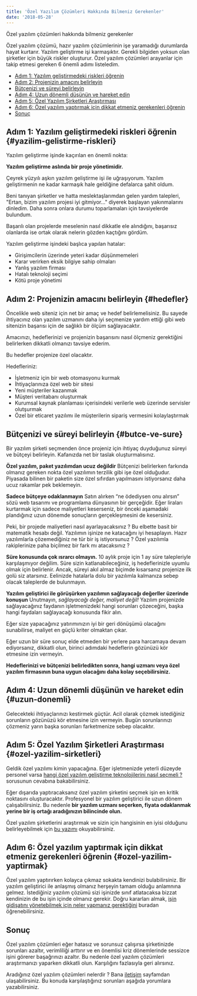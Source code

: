 ```yaml
---
title: 'Özel Yazılım Çözümleri Hakkında Bilmeniz Gerekenler'
date: '2018-05-28'
---
```


Özel yazılım çözümleri hakkında bilmeniz gerekenler

Özel yazılım çözümü, hazır yazılım çözümlerinin işe yaramadığı durumlarda hayat kurtarır. Yazılım geliştirme işi karmaşıktır. Gerekli bilgiden yoksun olan şirketler için büyük riskler oluşturur. Özel yazılım çözümleri arayanlar için takip etmesi gereken 6 önemli adımı listeledim.

- [Adım 1: Yazılım geliştirmedeki riskleri öğrenin](#yazilim-gelistirme-riskleri)
- [Adım 2: Projenizin amacını belirleyin](#hedefler)
- [Bütçenizi ve süreyi belirleyin](#butce-ve-sure)
- [Adım 4: Uzun dönemli düşünün ve hareket edin](#uzun-donemli)
- [Adım 5: Özel Yazılım Şirketleri Araştırması](#ozel-yazilim-sirketleri)
- [Adım 6: Özel yazılım yaptırmak için dikkat etmeniz gerekenleri öğrenin](#ozel-yazilim-yaptirmak)
- [Sonuç](#sonuç)

## Adım 1: Yazılım geliştirmedeki riskleri öğrenin {#yazilim-gelistirme-riskleri}

Yazılım geliştirme işinde kaçırılan en önemli nokta:

**Yazılım geliştirme aslında bir proje yönetimidir.**

Çeyrek yüzyılı aşkın yazılım geliştirme işi ile uğraşıyorum. Yazılım geliştirmenin ne kadar karmaşık hale geldiğine defalarca şahit oldum.

Beni tanıyan şirketler ve hatta meslektaşlarımdan gelen yardım talepleri, "Ertan, bizim yazılım projesi iyi gitmiyor..." diyerek başlayan yakınmalarını dinledim. Daha sonra onlara durumu toparlamaları için tavsiyelerde bulundum.

Başarılı olan projelerde meselenin nasıl dikkatle ele alındığını, başarısız olanlarda ise ortak olarak nelerin gözden kaçtığını gördüm.

Yazılım geliştirme işindeki başlıca yapılan hatalar:

- Girişimcilerin üzerinde yeteri kadar düşünmemeleri
- Karar verirken eksik bilgiye sahip olmaları
- Yanlış yazılım firması
- Hatalı teknoloji seçimi
- Kötü proje yönetimi

## Adım 2: Projenizin amacını belirleyin {#hedefler}

Öncelikle web siteniz için net bir amaç ve hedef belirlemelisiniz. Bu sayede ihtiyacınız olan yazılım uzmanını daha iyi seçmenize yardım ettiği gibi web sitenizin başarısı için de sağlıklı bir ölçüm sağlayacaktır.

Amacınızı, hedeflerinizi ve projenizin başarısını nasıl ölçmeniz gerektiğini belirlerken dikkatli olmanızı tavsiye ederim.

Bu hedefler projenize özel olacaktır.

Hedefleriniz:

- İşletmeniz için bir web otomasyonu kurmak
- İhtiyaçlarınıza özel web bir sitesi
- Yeni müşteriler kazanmak
- Müşteri veritabanı oluşturmak
- Kurumsal kaynak planlaması içerisindeki verilerle web üzerinde servisler olutşurmak
- Özel bir eticaret yazılımı ile müşterilerin sipariş vermesini kolaylaştırmak

## Bütçenizi ve süreyi belirleyin {#butce-ve-sure}

Bir yazılım şirketi seçmenden önce projeniz için ihtiyaç duyduğunuz süreyi ve bütçeyi belirleyin. Kafanızda net bir taslak oluşturmalısınız.

**Özel yazılım, paket yazılımdan ucuz değildir**
Bütçenizi belirlerken farkında olmanız gereken nokta özel yazılımın terzilik gibi işe özel olduğudur. Piyasada bilinen bir paketin size özel sıfırdan yapılmasını istiyorsanız daha ucuz rakamlar pek beklemeyin.

**Sadece bütçeye odaklanmayın**
Satın alırken “ne ödediysen onu alırsın” sözü web tasarımı ve programlama dünyasının bir gerçeğidir. Eğer liraları kurtarmak için sadece maliyetleri keserseniz, bir önceki aşamadaki plandığınız uzun dönemde sonuçların gerçekleşmesini de kesersiniz.

Peki, bir projede maliyetleri nasıl ayarlayacaksınız ? Bu elbette basit bir matematik hesabı değil. Yazılımın işinize ne katacağını iyi hesaplayın. Hazır yazılımlarla çözemediğiniz ne tür bir iş istiyorsunuz ? Özel yazılımla rakiplerinize paha biçilmez bir fark mı atacaksınız ?

**Süre konusunda çok ısrarcı olmayın.**
10 aylık proje için 1 ay süre talepleriyle karşılaşmıyor değilim. Süre sizin katlanabileceğiniz, iş hedeflerinizle uyumlu olmak için belirlenir. Ancak, süreyi akıl almaz biçimde kısarsanız projenize ilk golü siz atarsınız. Eelinizde hatalarla dolu bir yazılımla kalmanıza sebep olacak taleplerde de bulunmayın.

**Yazılım geliştirici ile görüşürken yazılımın sağlayacağı değerller üzerinde konuşun**
Unutmayın, _sağlayacağı değer, maliyet değil!_ Yazılım projenizde sağlayacağınız faydanın işletmenizdeki hangi sorunları çözeceğini, başka hangi faydaları sağlayacağı konusunda fikir alın.

Eğer size yapacağınız yatırımınızın iyi bir geri dönüşümü olacağını sunabilirse, maliyet en güçlü kriter olmaktan çıkar.

Eğer uzun bir süre sonuç elde etmeden bir yerlere para harcamaya devam ediyorsanız, dikkatli olun, birinci adımdaki hedeflerin gözünüzü kör etmesine izin vermeyin.

**Hedeflerinizi ve bütçenizi belirledikten sonra, hangi uzmanı veya özel yazılım firmasının buna uygun olacağını daha kolay seçebilirsiniz.**

## Adım 4: Uzun dönemli düşünün ve hareket edin {#uzun-donemli}

Gelecekteki ihtiyaçlarınızı kestirmek güçtür. Acil olarak çözmek istediğiniz sorunların gözünüzü kör etmesine izin vermeyin. Bugün sorunlarınızı çözmeniz yarın başka sorunları farketmenize sebep olacaktır.

## Adım 5: Özel Yazılım Şirketleri Araştırması {#ozel-yazilim-sirketleri}

Geldik özel yazılımı kimin yapacağına. Eğer işletmenizde yeterli düzeyde personel varsa [hangi özel yazılım geliştirme teknolojilerini nasıl seçmeli ?](https://ertankayalar.com.tr/blog/yazilim-teknolojileri/) sorusunun cevabına bakabilirsiniz.

Eğer dışarıda yaptıracaksanız özel yazılım şirketini seçmek işin en kritik noktasını oluşturacaktır. Profesyonel bir yazılım geliştirici ile uzun dönem çalışabilirsiniz. Bu nedenle **bir yazılım uzmanı seçerken, fiyata odaklanmak yerine bir iş ortağı aradığınızın bilincinde olun.**

Özel yazılım şirketlerini araştırmak ve sizin için hangisinin en iyisi olduğunu belirleyebilmek için [bu yazımı](https://ertankayalar.com.tr/blog/ozel-yazilim-sirketleri/) okuyabilirsiniz.

## Adım 6: Özel yazılım yaptırmak için dikkat etmeniz gerekenleri öğrenin {#ozel-yazilim-yaptirmak}

Özel yazılım yaptırırken kolayca çıkmaz sokakta kendinizi bulabilirsiniz. Bir yazılım geliştirici ile anlaşmış olmanız herşeyin tamam olduğu anlamnına gelmez. İstediğiniz yazılım çözümü sizi işinizde sınıf atlatacaksa bizzat kendinizin de bu işin içinde olmanız gerekir. Doğru kararları almak, [işin gidişatını yönetebilmek için neler yapmanız gerektiğini](https://ertankayalar.com.tr/blog/ozel-yazilim-yaptirmak/) buradan öğrenebilirsiniz.

## Sonuç

Özel yazılım çözümleri eğer hatasız ve sorunsuz çalışırsa şirketinizde sorunları azaltır, verimliliği arttırır ve en önemlisi kriz dönemlerinde sessizce işini görerer başağrınızı azaltır. Bu nedenle özel yazılım çözümleri araştırmanızı yaparken dikkatli olun. Karşılığını fazlasıyla geri alırsınız.

Aradığınız özel yazılım çözümleri nelerdir ? Bana [iletişim](https://ertankayalar.com.tr/iletisim/) sayfamdan ulaşabilirsiniz. Bu konuda karşılaştığınız sorunları aşağıda yorumlara yazabilirsiniz.
